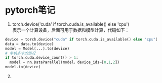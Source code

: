 pytorch笔记
====
1. torch.device('cuda' if torch.cuda.is_available() else 'cpu') <br>
表示一个计算设备，后面可用于数据和模型计算，代码如下：
``` Python
device = torch.device("cuda" if torch.cuda.is_available() else "cpu")
data = data.to(device)
model = Model(...).to(device)
# 单机多卡的情况
if torch.cuda.device_count() > 1:
  model = nn.DataParallel(model，device_ids=[0,1,2])
model.to(device)
```
2. 
